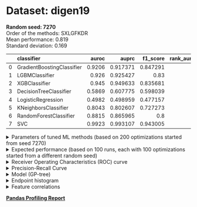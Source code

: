 # Dataset: digen19
**Random seed: 7270**<br/>
Order of the methods: SXLGFKDR<br/>
Mean performance: 0.819<br/>
Standard deviation: 0.169<br/>


|    | classifier                 |   auroc |    auprc |   f1_score |   rank_auroc |   rank_auprc |   rank_f1 |
|---:|:---------------------------|--------:|---------:|-----------:|-------------:|-------------:|----------:|
|  0 | GradientBoostingClassifier |  0.9206 | 0.917371 |   0.847291 |            4 |            4 |         2 |
|  1 | LGBMClassifier             |  0.926  | 0.925427 |   0.83     |            3 |            3 |         4 |
|  2 | XGBClassifier              |  0.945  | 0.949633 |   0.835681 |            2 |            2 |         3 |
|  3 | DecisionTreeClassifier     |  0.5869 | 0.607775 |   0.598039 |            7 |            7 |         7 |
|  4 | LogisticRegression         |  0.4982 | 0.498959 |   0.477157 |            8 |            8 |         8 |
|  5 | KNeighborsClassifier       |  0.8043 | 0.802607 |   0.727273 |            6 |            6 |         6 |
|  6 | RandomForestClassifier     |  0.8815 | 0.865965 |   0.8      |            5 |            5 |         5 |
|  7 | SVC                        |  0.9923 | 0.993107 |   0.943005 |            1 |            1 |         1 |



<details>
<summary>Parameters of tuned ML methods (based on 200 optimizations started from seed 7270)</summary>


```
GradientBoostingClassifier(learning_rate=0.1954178432539358, max_depth=10,
                           min_samples_leaf=36, n_iter_no_change=16,
                           random_state=7270, tol=1e-07,
                           validation_fraction=0.06999999999999999)
LGBMClassifier(deterministic=True, force_row_wise=True, max_depth=10,
               metric='binary_logloss', n_estimators=97, n_jobs=1,
               num_leaves=1024, objective='binary', random_state=7270)
XGBClassifier(alpha=0.7681275517219963, base_score=0.5, booster='gbtree',
              colsample_bylevel=1, colsample_bynode=1, colsample_bytree=1,
              eta=0.49429992589378896, eval_metric='logloss', gamma=0.1,
              gpu_id=-1, importance_type='gain', interaction_constraints='',
              learning_rate=0.494299918, max_delta_step=0, max_depth=9,
              min_child_weight=1, missing=nan, monotone_constraints='()',
              n_estimators=65, n_jobs=1, nthread=1, num_parallel_tree=1,
              random_state=7270, reg_alpha=0.768127561,
              reg_lambda=14.841695057921326, scale_pos_weight=1, subsample=1,
              tree_method='exact', use_label_encoder=False,
              validate_parameters=1, ...)
DecisionTreeClassifier(max_depth=10, min_samples_leaf=2, min_samples_split=5,
                       random_state=7270)
LogisticRegression(C=0.010496181877846494, random_state=7270)
KNeighborsClassifier(metric='euclidean', n_neighbors=22, weights='distance')
RandomForestClassifier(max_depth=10, max_features=None, min_samples_leaf=2,
                       min_samples_split=5, n_estimators=59, random_state=7270)
SVC(C=348.3667826204569, class_weight='balanced', coef0=4.4, degree=2,
    kernel='poly', probability=True, random_state=7270,
    tol=1.0992329808321105e-05)
```

</details>

<details>
<summary>Expected performance (based on 100 runs, each with 100 optimizations started from a different random seed)</summary>
<img src='digen19_7270-box.svg' width=40% />
</details>

<details>
<summary>Receiver Operating Characteristics (ROC) curve</summary>
<img src='digen19_7270-roc.svg' width=40% />
</details>

<details>
<summary>Precision-Recall Curve</summary>
<img src='digen19_7270-prc.svg' width=40% />
</details>

<details>
<summary>Model (GP-tree)</summary>
<img src='digen19_7270-model.svg' height=10% />
</details>

<details>
<summary>Endpoint histogram</summary>
<img src='digen19_7270-endpoint.svg' width=40% />
</details>

<details>
<summary>Feature correlations</summary>
<img src='digen19_7270-corr.svg' width=40% />
</details>

[**Pandas Profiling Report**](https://epistasislab.github.io/digen/profile/digen19_7270.html)